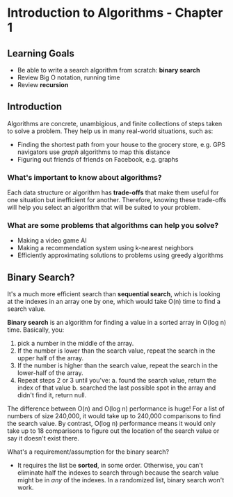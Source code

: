 # Introduction to Algorithms - Chapter 1

## Learning Goals

- Be able to write a search algorithm from scratch: **binary search**
- Review Big O notation, running time
- Review **recursion**

## Introduction 

Algorithms are concrete, unambigious, and finite collections of steps taken to solve a problem. They help us in many real-world situations, such as:
- Finding the shortest path from your house to the grocery store, e.g. GPS navigators use _graph_ algorithms to map this distance
- Figuring out friends of friends on Facebook, e.g. graphs

### What's important to know about algorithms? 

Each data structure or algorithm has **trade-offs** that make them useful for one situation but inefficient for another. Therefore, knowing these trade-offs will help you select an algorithm that will be suited to your problem. 

### What are some problems that algorithms can help you solve? 

- Making a video game AI
- Making a recommendation system using k-nearest neighbors
- Efficiently approximating solutions to problems using greedy algorithms 

## Binary Search?

It's a much more efficient search than **sequential search**, which is looking at the indexes in an array one by one, which would take O(n) time to find a search value. 

**Binary search** is an algorithm for finding a value in a sorted array in O(log n) time. Basically, you:
1. pick a number in the middle of the array. 
2. If the number is lower than the search value, repeat the search in the upper half of the array. 
3. If the number is higher than the search value, repeat the search in the lower-half of the array. 
4. Repeat steps 2 or 3 until you've: 
    a. found the search value, return the index of that value
    b. searched the last possible spot in the array and didn't find it, return null. 

The difference between O(n) and O(log n) performance is huge! For a list of numbers of size 240,000, it would take up to 240,000 comparisons to find the search value. By contrast, O(log n) performance means it would only take up to 18 comparisons to figure out the location of the search value or say it doesn't exist there. 

What's a requirement/assumption for the binary search? 
- It requires the list be **sorted**, in some order. Otherwise, you can't eliminate half the indexes to search through because the search value might be in _any_ of the indexes. In a randomized list, binary search won't work. 


